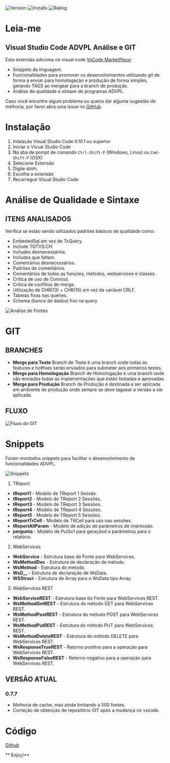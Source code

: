 ![Version](https://vsmarketplacebadge.apphb.com/version/robsonrosilva.advpl-sintaxe.svg) ![Installs](https://vsmarketplacebadge.apphb.com/installs/robsonrosilva.advpl-sintaxe.svg) ![Rating](https://vsmarketplacebadge.apphb.com/rating-short/robsonrosilva.advpl-sintaxe.svg)

# Leia-me

## Visual Studio Code ADVPL Análise e GIT

Esta extensão adiciona no visual code [VsCode MarketPlace](https://marketplace.visualstudio.com/items?itemName=robsonrosilva.advpl-sintaxe):

- Snippets da linguagem.
- Funcionalidades para promover os desenvolvimentos utilizando git de forma a enviar para homologação e produção de forma simples, gerando TAGS ao mergear para a branch de produção.
- Análise de qualidade e sintaxe de programas ADVPL.

Caso você encontre algum problema ou queira dar alguma sugestão de melhoria, por favor abra uma issue no [GitHub](https://github.com/robsonrosilva/advpl-sintaxe/issues).

# Instalação

1. Intalação Visual Studio Code 0.10.1 ou superior
2. Iniciar o Visual Studio Code
3. Na aba de pompt de comando `Ctrl-Shift-P` (Windows, Linux) ou `Cmd-Shift-P` (OSX)
4. Selecione Extensão
5. Digite `ADVPL`
6. Escolha a extensão
7. Recarregue Visual Studio Code

# Análise de Qualidade e Sintaxe

## ITENS ANALISADOS

Verifica se estão sendo utilizados padrões básicos de qualidade como:

- EmbededSql em vez de TcQuery.
- Include TOTVS.CH.
- Includes desnecessários.
- Includes que faltam.
- Comentários desnecessários.
- Padrões de comentários.
- Comentários de todas as funções, métodos, webservices e classes.
- Critica de uso de Connout.
- Critica de conflitos de merge.
- Utilização de CHR(13) + CHR(10) em vez da variável CRLF.
- Tabelas fixas nas queries.
- Schema (banco de dados) fixo na query.

![Análise de Fontes](images/analiseFontes.png?raw=true 'Análise de Fontes')

# GIT

## BRANCHES

- **Merge para Teste** Branch de Teste é uma branch onde todas as features e hotfixes serão enviados para submeter aos primeiros testes.
- **Merge para Homologação** Branch de Homologação é uma branch onde são enviadas todas as implementações que estão testadas e aprovadas.
- **Merge para Produção** Branch de Produção é destinada a ser aplicada em ambiente de produção onde sempre se deve taguear a versão a ser aplicada.

## FLUXO

![Fluxo do GIT](images/fluxoGit.png?raw=true 'Fluxo do GIT')

# Snippets

Foram montados snippets para facilitar o desenvolvimento de funcionalidades ADVPL.

![Snippets](images/snippets.png?raw=true 'Snippets')

1. TReport

- **tReport1** - Modelo de TReport 1 Sessão.
- **tReport2** - Modelo de TReport 2 Sessões.
- **tReport3** - Modelo de TReport 3 Sessões.
- **tReport4** - Modelo de TReport 4 Sessões.
- **tReport5** - Modelo de TReport 5 Sessões.
- **tReportTrCell** - Modelo de TRCell para uso nas sessões.
- **tReportAllParam** - Modelo de adição de parâmetros de impressão.
- **pergunta** - Modelo de PutSx1 para geraçãod e parâmetros para o relatório.

2. WebServices

- **WebService** - Estrutura base do Fonte para WebServices.
- **WsMethodDec** - Estrutura de declaração de método.
- **WsMethod** - Estrutura do método.
- **WsD\_\_** - Estrutura de declaração de WsData.
- **WSStruct** - Estrutura de Array para o WsData tipo Array.

3. WebServices REST

- **WebServiceREST** - Estrutura base do Fonte para WebServices REST.
- **WsMethodGetREST** - Estrutura do método GET para WebServices REST.
- **WsMethodPostREST** - Estrutura do método POST para WebServices REST.
- **WsMethodPutREST** - Estrutura do método PUT para WebServices REST.
- **WsMethodDeleteREST** - Estrutura do método DELETE para WebServices REST.
- **WsResponseTrueREST** - Retorno positivo para a operação para WebServices REST.
- **WsResponseFalseREST** - Retorno negativo para a operação para WebServices REST.

## VERSÃO ATUAL

### 0.7.7

- Melhoria de cache, mas ainda limitando a 500 fontes.
- Correção de obtenção de repositório GIT após a mudança no vscode.

# Código

[Github](https://github.com/robsonrosilva/advpl-sintaxe)

** Enjoy!**
